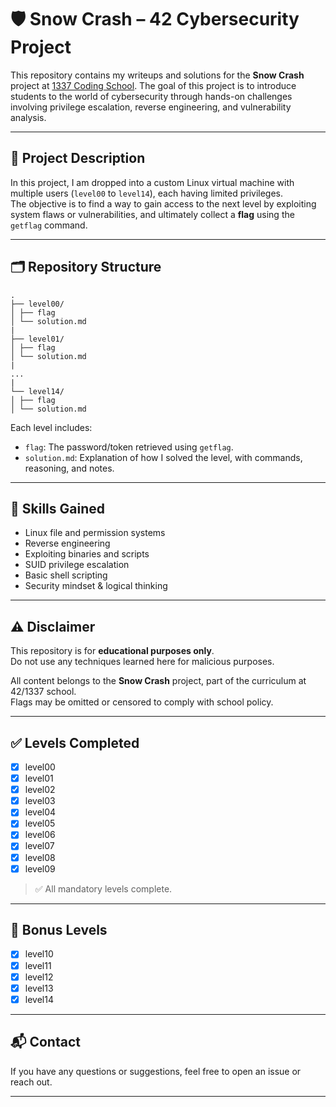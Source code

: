 # 🛡️ Snow Crash – 42 Cybersecurity Project

This repository contains my writeups and solutions for the **Snow Crash** project at [1337 Coding School](https://x.com/1337FIL).
The goal of this project is to introduce students to the world of cybersecurity through hands-on challenges involving privilege escalation, reverse engineering, and vulnerability analysis.

---

## 📖 Project Description

In this project, I am dropped into a custom Linux virtual machine with multiple users (`level00` to `level14`), each having limited privileges.  
The objective is to find a way to gain access to the next level by exploiting system flaws or vulnerabilities, and ultimately collect a **flag** using the `getflag` command.

---

## 🗂️ Repository Structure

```
.
├── level00/
│ ├── flag
│ └── solution.md
|
├── level01/
│ ├── flag
│ └── solution.md
|
...
|
└── level14/
│ ├── flag
│ └── solution.md
```

Each level includes:
- `flag`: The password/token retrieved using `getflag`.
- `solution.md`: Explanation of how I solved the level, with commands, reasoning, and notes.

---

## 🧠 Skills Gained

- Linux file and permission systems
- Reverse engineering
- Exploiting binaries and scripts
- SUID privilege escalation
- Basic shell scripting
- Security mindset & logical thinking

---

## ⚠️ Disclaimer

This repository is for **educational purposes only**.  
Do not use any techniques learned here for malicious purposes.

All content belongs to the **Snow Crash** project, part of the curriculum at 42/1337 school.  
Flags may be omitted or censored to comply with school policy.

---

## ✅ Levels Completed

- [x] level00
- [x] level01
- [x] level02
- [x] level03
- [x] level04
- [x] level05
- [x] level06
- [x] level07
- [x] level08
- [x] level09

> ✅ All mandatory levels complete.

---

## 🧪 Bonus Levels

- [x] level10
- [x] level11
- [x] level12
- [x] level13
- [x] level14

---

## 📬 Contact

If you have any questions or suggestions, feel free to open an issue or reach out.

---
